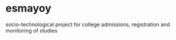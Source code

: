 esmayoy
=======

socio-technological project for college admissions, registration and monitoring of studies